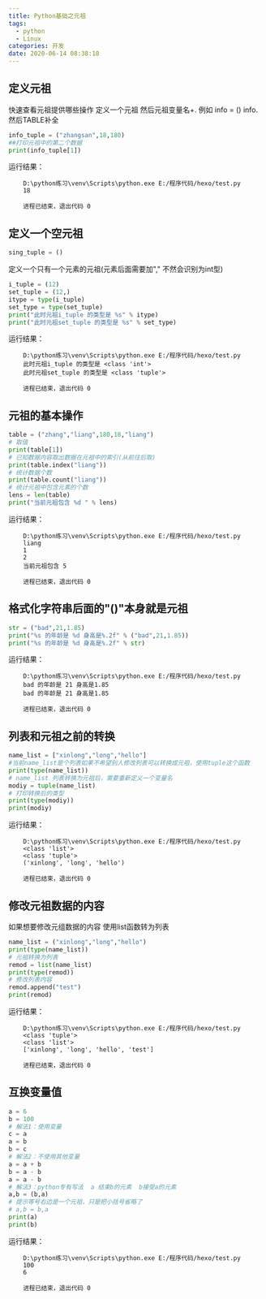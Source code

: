 ```yaml
---
title: Python基础之元祖
tags:
  - python
  - Linux
categories: 开发
date: 2020-06-14 08:38:18
---
```

## 定义元祖
快速查看元祖提供哪些操作   定义一个元祖   然后元祖变量名+.  例如  info = ()        info.  然后TABLE补全
```python
info_tuple = ("zhangsan",18,180)
##打印元祖中的第二个数据
print(info_tuple[1])
```
运行结果：

        D:\python练习\venv\Scripts\python.exe E:/程序代码/hexo/test.py
        18

        进程已结束，退出代码 0

## 定义一个空元祖
```python
sing_tuple = ()
```

定义一个只有一个元素的元祖(元素后面需要加"," 不然会识别为int型)
```python
i_tuple = (12)
set_tuple = (12,)
itype = type(i_tuple)
set_type = type(set_tuple)
print("此时元祖i_tuple 的类型是 %s" % itype)
print("此时元祖set_tuple 的类型是 %s" % set_type)
```
运行结果：

        D:\python练习\venv\Scripts\python.exe E:/程序代码/hexo/test.py
        此时元祖i_tuple 的类型是 <class 'int'>
        此时元祖set_tuple 的类型是 <class 'tuple'>

        进程已结束，退出代码 0

## 元祖的基本操作
```python
table = ("zhang","liang",180,18,"liang")
# 取值
print(table[1])
# 已知数据内容取出数据在元祖中的索引(从前往后取)
print(table.index("liang"))
# 统计数据个数
print(table.count("liang"))
# 统计元祖中包含元素的个数
lens = len(table)
print("当前元祖包含 %d " % lens)
```
运行结果：

        D:\python练习\venv\Scripts\python.exe E:/程序代码/hexo/test.py
        liang
        1
        2
        当前元祖包含 5 

        进程已结束，退出代码 0

## 格式化字符串后面的"()"本身就是元祖
```python
str = ("bad",21,1.85)
print("%s 的年龄是 %d 身高是%.2f" % ("bad",21,1.85))
print("%s 的年龄是 %d 身高是%.2f" % str)
```
运行结果：

        D:\python练习\venv\Scripts\python.exe E:/程序代码/hexo/test.py
        bad 的年龄是 21 身高是1.85
        bad 的年龄是 21 身高是1.85

        进程已结束，退出代码 0

## 列表和元祖之前的转换
```python
name_list = ["xinlong","long","hello"]
#当前name_list是个列表如果不希望别人修改列表可以转换成元祖，使用tuple这个函数
print(type(name_list))
# name_list 列表转换为元祖后，需要重新定义一个变量名
modiy = tuple(name_list)
# 打印转换后的类型
print(type(modiy))
print(modiy)
```
运行结果：

        D:\python练习\venv\Scripts\python.exe E:/程序代码/hexo/test.py
        <class 'list'>
        <class 'tuple'>
        ('xinlong', 'long', 'hello')

        进程已结束，退出代码 0

## 修改元祖数据的内容
如果想要修改元组数据的内容 使用list函数转为列表
```python
name_list = ("xinlong","long","hello")
print(type(name_list))
# 元祖转换为列表
remod = list(name_list)
print(type(remod))
# 修改列表内容
remod.append("test")
print(remod)
```
运行结果：

        D:\python练习\venv\Scripts\python.exe E:/程序代码/hexo/test.py
        <class 'tuple'>
        <class 'list'>
        ['xinlong', 'long', 'hello', 'test']

        进程已结束，退出代码 0

## 互换变量值
```python
a = 6
b = 100
# 解法1：使用变量
c = a
a = b
b = c
# 解法2：不使用其他变量
a = a + b
b = a - b
a = a - b
# 解法3：python专有写法  a 结束b的元素  b接受a的元素
a,b = (b,a)
# 提示等号右边是一个元祖，只是把小括号省略了
# a,b = b,a
print(a)
print(b)
```
运行结果：

        D:\python练习\venv\Scripts\python.exe E:/程序代码/hexo/test.py
        100
        6

        进程已结束，退出代码 0

